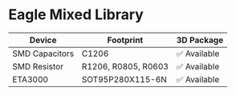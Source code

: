 # Eagle Mixed Library

| Device             | Footprint                     | 3D Package        |
| -------------------| ------------------------------| ------------------|
| SMD Capacitors     | C1206                         | ✅ Available     |
| SMD Resistor       | R1206, R0805, R0603           | ✅ Available     |
| ETA3000            | SOT95P280X115-6N              | ✅ Available     |